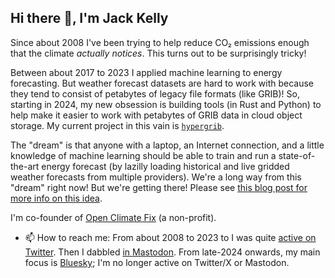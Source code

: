 ## Hi there 👋, I'm Jack Kelly

Since about 2008 I've been trying to help reduce CO₂ emissions enough that the climate _actually notices_. This turns out to be surprisingly tricky!

Between about 2017 to 2023 I applied machine learning to energy forecasting. But weather forecast datasets are hard to work with because they tend to consist of petabytes of legacy file formats (like GRIB)! So, starting in 2024, my new obsession is building tools (in Rust and Python) to help make it easier to work with petabytes of GRIB data in cloud object storage. My current project in this vain is [`hypergrib`](https://github.com/JackKelly/hypergrib).

The "dream" is that anyone with a laptop, an Internet connection, and a little knowledge of machine learning should be able to train and run a state-of-the-art energy forecast (by lazilly loading historical and live gridded weather forecasts from multiple providers). We're a long way from this "dream" right now! But we're getting there! Please see [this blog post for more info on this idea](https://openclimatefix.org/post/lazy-loading-making-it-easier-to-access-vast-datasets-of-weather-satellite-data).

I'm co-founder of [Open Climate Fix](https://github.com/openclimatefix/) (a non-profit).

- 📫 How to reach me: From about 2008 to 2023 to I was quite [active on Twitter](https://x.com/jack_kelly). Then I dabbled [in Mastodon](https://mastodon.energy/@jack_kelly). From late-2024 onwards, my main focus is [Bluesky](https://bsky.app/profile/jack-kelly.com); I'm no longer active on Twitter/X or Mastodon.
